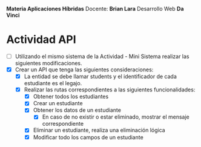 **Materia Aplicaciones Híbridas**
Docente: **Brian Lara**
Desarrollo Web **Da Vinci**


# Actividad API

-   [ ] Utilizando el mismo sistema de la Actividad - Mini Sistema realizar las siguientes modificaciones.
-   [x] Crear un API que tenga las siguientes consideraciones:
    -   [x] La entidad se debe llamar students y el identificador de cada estudiante es el legajo.
    -   [x] Realizar las rutas correspondientes a las siguientes funcionalidades:
        -   [x] Obtener todos los estudiantes
        -   [x] Crear un estudiante
        -   [x] Obtener los datos de un estudiante
            -   [x] En caso de no existir o estar eliminado, mostrar el mensaje correspondiente
        -   [x] Eliminar un estudiante, realiza una eliminación lógica
        -   [x] Modificar todo los campos de un estudiante
